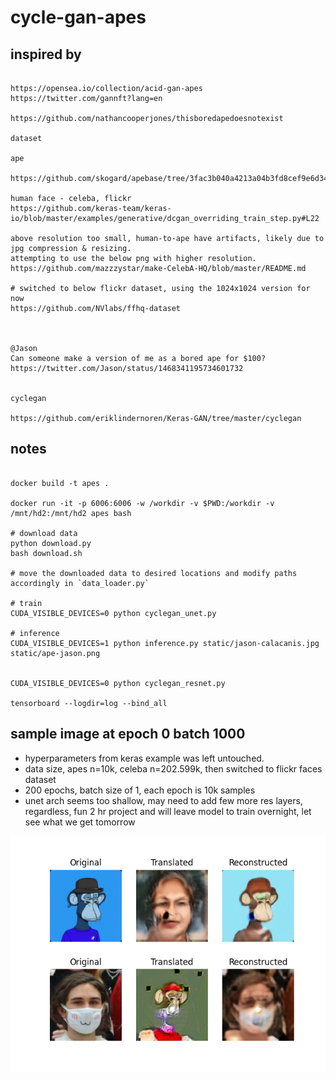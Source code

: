 # cycle-gan-apes


## inspired by
 
```

https://opensea.io/collection/acid-gan-apes
https://twitter.com/gannft?lang=en

https://github.com/nathancooperjones/thisboredapedoesnotexist

dataset

ape

https://github.com/skogard/apebase/tree/3fac3b040a4213a04b3fd8cef9e6d341478873a3

human face - celeba, flickr
https://github.com/keras-team/keras-io/blob/master/examples/generative/dcgan_overriding_train_step.py#L22

above resolution too small, human-to-ape have artifacts, likely due to jpg compression & resizing.
attempting to use the below png with higher resolution.
https://github.com/mazzzystar/make-CelebA-HQ/blob/master/README.md

# switched to below flickr dataset, using the 1024x1024 version for now
https://github.com/NVlabs/ffhq-dataset



@Jason
Can someone make a version of me as a bored ape for $100?
https://twitter.com/Jason/status/1468341195734601732


cyclegan

https://github.com/eriklindernoren/Keras-GAN/tree/master/cyclegan

```

## notes                                                                                                     
                                                    
```                                       

docker build -t apes .
                                                                                    
docker run -it -p 6006:6006 -w /workdir -v $PWD:/workdir -v /mnt/hd2:/mnt/hd2 apes bash

# download data
python download.py
bash download.sh

# move the downloaded data to desired locations and modify paths accordingly in `data_loader.py`

# train
CUDA_VISIBLE_DEVICES=0 python cyclegan_unet.py

# inference
CUDA_VISIBLE_DEVICES=1 python inference.py static/jason-calacanis.jpg static/ape-jason.png


CUDA_VISIBLE_DEVICES=0 python cyclegan_resnet.py

tensorboard --logdir=log --bind_all

``` 

## sample image at epoch 0 batch 1000 
 
+ hyperparameters from keras example was left untouched.
+ data size, apes n=10k, celeba n=202.599k, then switched to flickr faces dataset
+ 200 epochs, batch size of 1, each epoch is 10k samples
+ unet arch seems too shallow, may need to add few more res layers, regardless, fun 2 hr project and will leave model to train overnight, let see what we get tomorrow


![example](static/6_8200.png)

